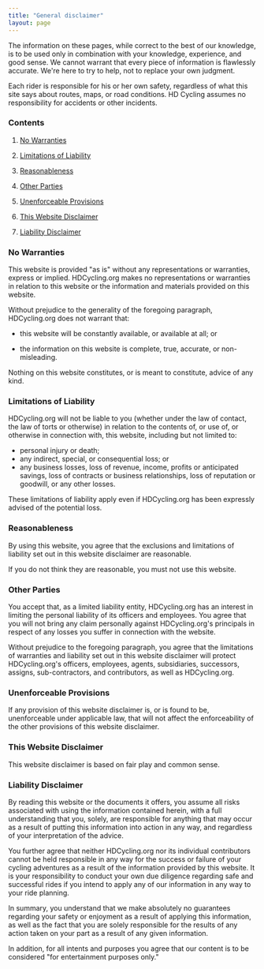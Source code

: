 ```yaml
---
title: "General disclaimer"
layout: page
---
```


The information on these pages, while correct to the best of our knowledge, is to be used only in combination with your knowledge, experience, and good sense. We cannot warrant that every piece of information is flawlessly accurate. We're here to try to help, not to replace your own judgment.

Each rider is responsible for his or her own safety, regardless of what this site says about routes, maps, or road conditions. HD Cycling assumes no responsibility for accidents or other incidents.

### Contents

1. [No Warranties](#No_Warranties)

2. [Limitations of Liability](#Limitations_of_Liability)

3. [Reasonableness](#Reasonableness)

4. [Other Parties](#Other_Parties)

5. [Unenforceable Provisions](#Unenforceable_Provisions)

6. [This Website Disclaimer](#This_Website_Disclaimer)

7. [Liability Disclaimer](#Liability_Disclaimer)

### No Warranties

This website is provided "as is" without any representations or warranties, express or implied. HDCycling.org makes no representations or warranties in relation to this website or the information and materials provided on this website.

Without prejudice to the generality of the foregoing paragraph, HDCycling.org does not warrant that:

- this website will be constantly available, or available at all; or

- the information on this website is complete, true, accurate, or non-misleading.

Nothing on this website constitutes, or is meant to constitute, advice of any kind.

### Limitations of Liability

HDCycling.org will not be liable to you (whether under the law of contact, the law of torts or otherwise) in relation to the contents of, or use of, or otherwise in connection with, this website, including but not limited to:

- personal injury or death;
- any indirect, special, or consequential loss; or
- any business losses, loss of revenue, income, profits or anticipated savings, loss of contracts or business relationships, loss of reputation or goodwill, or any other losses.

These limitations of liability apply even if HDCycling.org has been expressly advised of the potential loss.

### Reasonableness

By using this website, you agree that the exclusions and limitations of liability set out in this website disclaimer are reasonable.

If you do not think they are reasonable, you must not use this website.

### Other Parties

You accept that, as a limited liability entity, HDCycling.org has an interest in limiting the personal liability of its officers and employees. You agree that you will not bring any claim personally against HDCycling.org's principals in respect of any losses you suffer in connection with the website.

Without prejudice to the foregoing paragraph, you agree that the limitations of warranties and liability set out in this website disclaimer will protect HDCycling.org's officers, employees, agents, subsidiaries, successors, assigns, sub-contractors, and contributors, as well as HDCycling.org.

### Unenforceable Provisions

If any provision of this website disclaimer is, or is found to be, unenforceable under applicable law, that will not affect the enforceability of the other provisions of this website disclaimer.

### This Website Disclaimer

This website disclaimer is based on fair play and common sense.

### Liability Disclaimer

By reading this website or the documents it offers, you assume all risks associated with using the information contained herein, with a full understanding that you, solely, are responsible for anything that may occur as a result of putting this information into action in any way, and regardless of your interpretation of the advice.

You further agree that neither HDCycling.org nor its individual contributors cannot be held responsible in any way for the success or failure of your cycling adventures as a result of the information provided by this website. It is your responsibility to conduct your own due diligence regarding safe and successful rides if you intend to apply any of our information in any way to your ride planning.

In summary, you understand that we make absolutely no guarantees regarding your safety or enjoyment as a result of applying this information, as well as the fact that you are solely responsible for the results of any action taken on your part as a result of any given information.

In addition, for all intents and purposes you agree that our content is to be considered "for entertainment purposes only."
